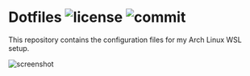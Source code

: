Dotfiles
![license](https://img.shields.io/github/license/hqnna/dotfiles?style=flat)
![commit](https://img.shields.io/github/last-commit/hqnna/dotfiles?style=flat)
===============================================================================

This repository contains the configuration files for my Arch Linux WSL setup.

![screenshot](https://transpri.de/i/0zao6ihvditdn8.png)
